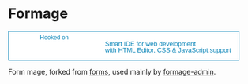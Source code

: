 Formage
=======

<a href="http://www.jetbrains.com/webstorm/" style="display:block; background:#fff url(http://www.jetbrains.com/webstorm/documentation/webstorm_banners/webstorm1/webstorm468x60_white.gif) no-repeat 10px 50%; border:solid 1px #0281b6; margin:0;padding:0;text-decoration:none;text-indent:0;letter-spacing:-0.001em; width:466px; height:58px" alt="Smart IDE for web development with HTML Editor, CSS &amp; JavaScript support" title="Smart IDE for web development with HTML Editor, CSS &amp; JavaScript support"><span style="margin: 5px 0 0 63px;padding: 0;float: left;font-size: 12px;cursor:pointer;  background-image:none;border:0;color: #0281b6; font-family: trebuchet ms,arial,sans-serif;font-weight: normal;text-align:left;">Hooked on</span><span style="margin:0 0 0 195px;padding:18px 0 2px 0; line-height:13px;font-size:13px;cursor:pointer;  background-image:none;border:0;display:block; width:265px; color:#0281b6; font-family: trebuchet ms,arial,sans-serif;font-weight: normal;text-align:left;">Smart IDE for web development<br/>with HTML Editor, CSS &amp; JavaScript support</span></a>

Form mage, forked from [forms](https://github.com/caolan/forms),
used mainly by [formage-admin](https://github.com/etaypere/formage-admin).